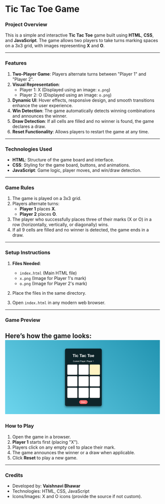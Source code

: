 # Tic Tac Toe Game

### **Project Overview**  
This is a simple and interactive **Tic Tac Toe** game built using **HTML**, **CSS**, and **JavaScript**. The game allows two players to take turns marking spaces on a 3x3 grid, with images representing **X** and **O**.

---

### **Features**
1. **Two-Player Game**: Players alternate turns between "Player 1" and "Player 2".
2. **Visual Representation**:  
   - Player 1: X (Displayed using an image: `x.png`)  
   - Player 2: O (Displayed using an image: `o.png`)
3. **Dynamic UI**: Hover effects, responsive design, and smooth transitions enhance the user experience.
4. **Win Detection**: The game automatically detects winning combinations and announces the winner.
5. **Draw Detection**: If all cells are filled and no winner is found, the game declares a draw.
6. **Reset Functionality**: Allows players to restart the game at any time.

---

### **Technologies Used**
- **HTML**: Structure of the game board and interface.
- **CSS**: Styling for the game board, buttons, and animations.
- **JavaScript**: Game logic, player moves, and win/draw detection.

---

### **Game Rules**
1. The game is played on a 3x3 grid.
2. Players alternate turns:
   - **Player 1** places **X**.
   - **Player 2** places **O**.
3. The player who successfully places three of their marks (X or O) in a row (horizontally, vertically, or diagonally) wins.
4. If all 9 cells are filled and no winner is detected, the game ends in a draw.

---

### **Setup Instructions**
1. **Files Needed**:
   - `index.html` (Main HTML file)
   - `x.png` (Image for Player 1's mark)
   - `o.png` (Image for Player 2's mark)

2. Place the files in the same directory.

3. Open `index.html` in any modern web browser.

---

### **Game Preview**
Here’s how the game looks:  
![Game Board Preview](sc.png) 
---

### **How to Play**
1. Open the game in a browser.
2. **Player 1** starts first (placing "X").
3. Players click on any empty cell to place their mark.
4. The game announces the winner or a draw when applicable.
5. Click **Reset** to play a new game.

---

### **Credits**
- Developed by: **Vaishnavi Bhawar**  
- Technologies: HTML, CSS, JavaScript  
- Icons/Images: X and O icons (provide the source if not custom).

